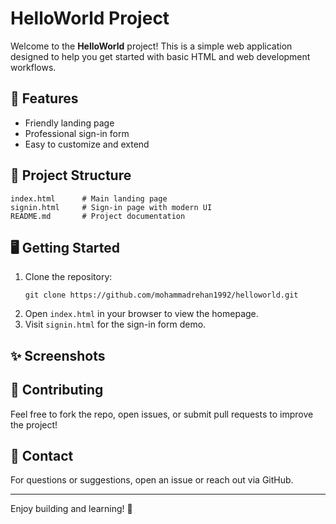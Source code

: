 
# HelloWorld Project

Welcome to the **HelloWorld** project! This is a simple web application designed to help you get started with basic HTML and web development workflows.

## 🚀 Features
- Friendly landing page
- Professional sign-in form
- Easy to customize and extend

## 📂 Project Structure
```
index.html      # Main landing page
signin.html     # Sign-in page with modern UI
README.md       # Project documentation
```

## 🖥️ Getting Started
1. Clone the repository:
   ```
   git clone https://github.com/mohammadrehan1992/helloworld.git
   ```
2. Open `index.html` in your browser to view the homepage.
3. Visit `signin.html` for the sign-in form demo.

## ✨ Screenshots
<!-- Add screenshots to docs/ if available -->
<!-- ![Landing Page](docs/landing-page.png) -->
<!-- ![Sign In Page](docs/signin-page.png) -->

## 🤝 Contributing
Feel free to fork the repo, open issues, or submit pull requests to improve the project!

## 📧 Contact
For questions or suggestions, open an issue or reach out via GitHub.

---
Enjoy building and learning! 🎉
